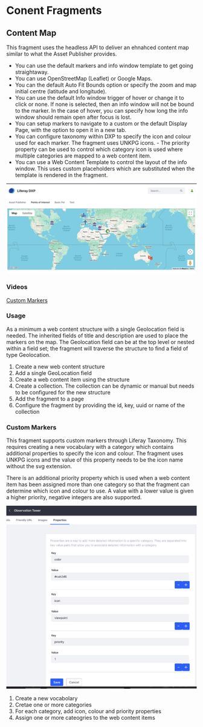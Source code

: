 # Conent Fragments

## Content Map

This fragment uses the headless API to deliver an ehnahced content map similar to what the Asset Publisher provides.

- You can use the default markers and info window template to get going straightaway.
- You can use OpenStreetMap (Leaflet) or Google Maps.
- You can the default Auto Fit Bounds option or specify the zoom and map initial centre (latitude and longitude).
- You can use the default Info window trigger of hover or change it to click or none. If none is selected, then an info window will not be bound to the marker. In the case of hover, you can specify how long the info window should remain open after focus is lost.
- You can setup markers to navigate to a custom or the default Display Page, with the option to open it in a new tab.
- You can configure taxonomy within DXP to specify the icon and colour used for each marker. The fragment uses UNKPG icons. - The priority property can be used to control which category icon is used where multiple categories are mapped to a web content item.
- You can use a Web Content Template to control the layout of the info window. This uses custom placeholders which are substituted when the template is rendered in the fragment.


![ontnet Map](../docs/images/content-map.png)

### Videos

[Custom Markers](../docs/videos/Content%20Map%20Fragment%20-%20Custom%20Markers.mp4)

### Usage

As a minimum a web content structure with a single Geolocation field is needed. The inherited fields of title and description are used to place the markers on the map. The Geolocation field can be at the top level or nested within a field set; the fragment will traverse the structure to find a field of type Geolocation.

1. Create a new web content structure
2. Add a single GeoLocation field
3. Create a web content item using the structure
4. Create a collection. The collection can be dynamic or manual but needs to be configured for the new structure
5. Add the fragment to a page
6. Configure the fragment by providing the id, key, uuid or name of the collection

### Custom Markers

This fragment supports custom markers through Liferay Taxonomy. This requires creating a new vocabulary with a category which contains additional properties to specify the icon and colour. The fragment uses UNKPG icons and the value of this property needs to be the icon name without the svg extension.

There is an additional priority property which is used when a web content item has been assigned more than one category so that the fragment can determine which icon and colour to use. A value with a lower value is given a higher priority, negative integers are also supported.

![Category - properties](../docs/images/content-map-category-properties.png)

1. Create a new vocabolary
2. Cretae one or more categories
3. For each category, add icon, colour and priority properties
4. Assign one or more cateogries to the web content items